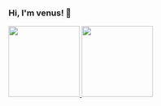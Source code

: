 ### Hi, I'm venus! 👋

 <a href="https://github.com/venous666">
  <img height="140em" src="https://github-readme-stats.vercel.app/api?username=venous666&show_icons=true&theme=white&include_all_commits=true&count_private=true"/>
    <img height="140em" src="https://github-readme-stats.vercel.app/api/top-langs/?username=venous666&show_icons=true&theme=white&include_all_commits=true&ccount_private=true"/>
